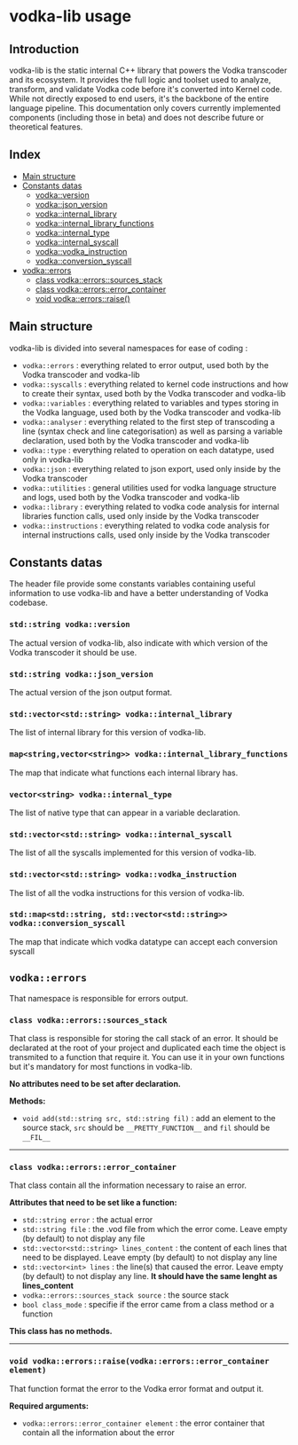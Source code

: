 # vodka-lib usage

## Introduction

vodka-lib is the static internal C++ library that powers the Vodka transcoder and its ecosystem. It provides the full logic and toolset used to analyze, transform, and validate Vodka code before it's converted into Kernel code. While not directly exposed to end users, it's the backbone of the entire language pipeline. This documentation only covers currently implemented components (including those in beta) and does not describe future or theoretical features.

## Index

- [Main structure](#main-structure)
- [Constants datas](#constants-datas)
  - [vodka::version](#stdstring-vodkaversion)
  - [vodka::json_version](#stdstring-vodkajson_version)
  - [vodka::internal_library](#stdvectorstring-vodkainternal_library)
  - [vodka::internal_library_functions](#mapstringvectorstring-vodkainternal_library_functions)
  - [vodka::internal_type](#vectorstring-vodkainternal_type)
  - [vodka::internal_syscall](#stdvectorstdstring-vodkainternal_syscall)
  - [vodka::vodka_instruction](#stdvectorstdstring-vodkavodka_instruction)
  - [vodka::conversion_syscall](#stdmapstdstring-stdvectorstdstring-vodkaconversion_syscall)
- [vodka::errors](#vodkaerrors)
  - [class vodka::errors::sources_stack](#class-vodkaerrorssources_stack)
  - [class vodka::errors::error_container](#class-vodkaerrorserror_container)
  - [void vodka::errors::raise()](#void-vodkaerrorsraisevodkaerrorserror_container-element)

## Main structure

vodka-lib is divided into several namespaces for ease of coding :
- `vodka::errors` : everything related to error output, used both by the Vodka transcoder and vodka-lib
- `vodka::syscalls` : everything related to kernel code instructions and how to create their syntax, used both by the Vodka transcoder and vodka-lib
- `vodka::variables` : everything related to variables and types storing in the Vodka language, used both by the Vodka transcoder and vodka-lib
- `vodka::analyser` : everything related to the first step of transcoding a line (syntax check and line categorisation) as well as parsing a variable declaration, used both by the Vodka transcoder and vodka-lib
- `vodka::type` : everything related to operation on each datatype, used only in vodka-lib
- `vodka::json` : everything related to json export, used only inside by the Vodka transcoder
- `vodka::utilities` : general utilities used for vodka language structure and logs, used both by the Vodka transcoder and vodka-lib
- `vodka::library` : everything related to vodka code analysis for internal libraries function calls, used only inside by the Vodka transcoder
- `vodka::instructions` : everything related to vodka code analysis for internal instructions calls, used only inside by the Vodka transcoder

## Constants datas

The header file provide some constants variables containing useful information to use vodka-lib and have a better understanding of Vodka codebase. 

### `std::string vodka::version`

The actual version of vodka-lib, also indicate with which version of the Vodka transcoder it should be use.

### `std::string vodka::json_version`

The actual version of the json output format.

### `std::vector<std::string> vodka::internal_library`

The list of internal library for this version of vodka-lib.

### `map<string,vector<string>> vodka::internal_library_functions`

The map that indicate what functions each internal library has.

### `vector<string> vodka::internal_type`

The list of native type that can appear in a variable declaration.

### `std::vector<std::string> vodka::internal_syscall`

The list of all the syscalls implemented for this version of vodka-lib.

### `std::vector<std::string> vodka::vodka_instruction`

The list of all the vodka instructions for this version of vodka-lib.

### `std::map<std::string, std::vector<std::string>> vodka::conversion_syscall`

The map that indicate which vodka datatype can accept each conversion syscall

## `vodka::errors`

That namespace is responsible for errors output.

### `class vodka::errors::sources_stack`

That class is responsible for storing the call stack of an error. It should be declarated at the root of your project and duplicated each time the object is transmited to a function that require it. You can use it in your own functions but it's mandatory for most functions in vodka-lib.

**No attributes need to be set after declaration.**

**Methods:**
- `void add(std::string src, std::string fil)` : add an element to the source stack, `src` should be `__PRETTY_FUNCTION__` and `fil` should be `__FIL__`

---

### `class vodka::errors::error_container`

That class contain all the information necessary to raise an error.

**Attributes that need to be set like a function:**
- `std::string error` : the actual error
- `std::string file` : the .vod file from which the error come. Leave empty (by default) to not display any file
- `std::vector<std::string> lines_content` : the content of each lines that need to be displayed. Leave empty (by default) to not display any line
- `std::vector<int> lines` : the line(s) that caused the error. Leave empty (by default) to not display any line. **It should have the same lenght as lines_content**
- `vodka::errors::sources_stack source` : the source stack
- `bool class_mode` : specifie if the error came from a class method or a function

**This class has no methods.**

---

### `void vodka::errors::raise(vodka::errors::error_container element)`

That function format the error to the Vodka error format and output it.

**Required arguments:**
- `vodka::errors::error_container element` : the error container that contain all the information about the error
